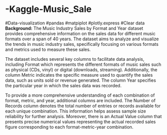 # -Kaggle-Music_Sale
#Data-visualization  #pandas  #matpiplot  #plotly.express
#Clear data
**Background:**
The Music Industry Sales by Format and Year dataset provides comprehensive information on the sales data for different music formats over a span of 40 years. The dataset aims to analyze and visualize the trends in music industry sales, specifically focusing on various formats and metrics used to measure these sales.

The dataset includes several key columns to facilitate data analysis, including Format which represents the different formats of music sales such as physical (CDs, vinyl) or digital (downloads, streaming). Additionally, the column Metric indicates the specific measure used to quantify the sales data, such as units sold or revenue generated. The column Year specifies the particular year in which the sales data was recorded.

To provide a more comprehensive understanding of each combination of format, metric, and year, additional columns are included. The Number of Records column denotes the total number of entries or records available for each unique combination. This information helps assess sample size reliability for further analysis. Moreover, there is an Actual Value column that presents precise numerical values representing the actual recorded sales figure corresponding to each format-metric-year combination.
